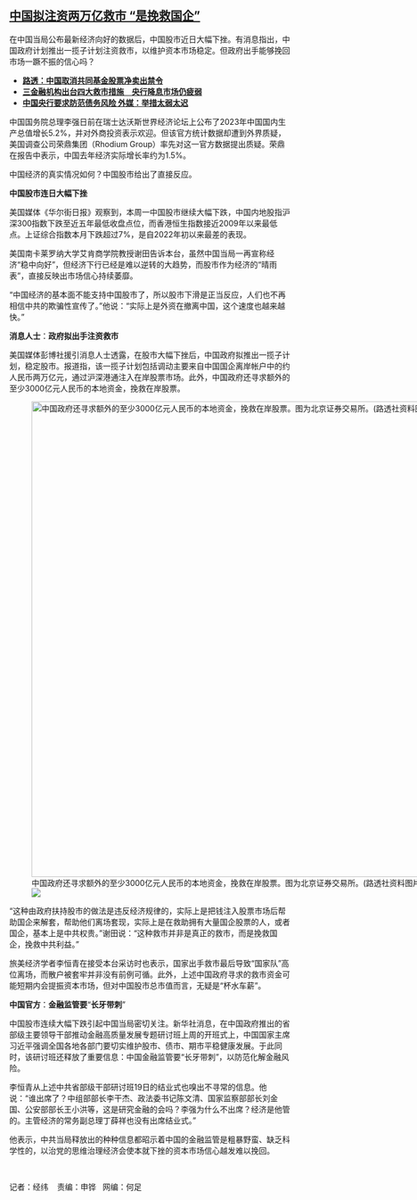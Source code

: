 <!--1706036580000-->
[中国拟注资两万亿救市    “是挽救国企”](https://www.rfa.org/mandarin/yataibaodao/jingmao/jw-01232024092201.html)
------

<p>在中国当局公布最新经济向好的数据后，中国股市近日大幅下挫。有消息指出，中国政府计划推出一揽子计划注资救市，以维护资本市场稳定。但政府出手能够挽回市场一蹶不振的信心吗？</p><ul><li><strong><a href="https://www.rfa.org/mandarin/Xinwen/4-01082024112645.html">路透：中国取消共同基金股票净卖出禁令</a></strong></li><li><strong><a class="state-published" href="https://www.rfa.org/mandarin/yataibaodao/jingmao/gt1-08212023044027.html">三金融机构出台四大救市措施　央行降息市场仍疲弱</a></strong></li><li><strong><a class="state-published" href="https://www.rfa.org/mandarin/Xinwen/5-08202023153926.html">中国央行要求防范债务风险 外媒：举措太弱太迟</a></strong></li></ul><p>中国国务院总理李强日前在瑞士达沃斯世界经济论坛上公布了2023年中国国内生产总值增长5.2%，并对外商投资表示欢迎。但该官方统计数据却遭到外界质疑，美国调查公司荣鼎集团（Rhodium Group）率先对这一官方数据提出质疑。荣鼎在报告中表示，中国去年经济实际增长率约为1.5%。</p><p>中国经济的真实情况如何？中国股市给出了直接反应。</p><p><strong>中国股市连日大幅下挫</strong></p><p>美国媒体《华尔街日报》观察到，本周一中国股市继续大幅下跌，中国内地股指沪深300指数下跌至近五年最低收盘点位，而香港恒生指数接近2009年以来最低点。上证综合指数本月下跌超过7%，是自2022年初以来最差的表现。</p><p>美国南卡莱罗纳大学艾肯商学院教授谢田告诉本台，虽然中国当局一再宣称经济“稳中向好”，但经济下行已经是难以逆转的大趋势，而股市作为经济的“晴雨表”，直接反映出市场信心持续萎靡。</p><p>“中国经济的基本面不能支持中国股市了，所以股市下滑是正当反应，人们也不再相信中共的欺骗性宣传了。”他说：“实际上是外资在撤离中国，这个速度也越来越快。”</p><p><strong>消息人士</strong>：<strong>政府拟出手注资救市</strong></p><p>美国媒体彭博社援引消息人士透露，在股市大幅下挫后，中国政府拟推出一揽子计划，稳定股市。报道指，该一揽子计划包括调动主要来自中国国企离岸帐户中的约人民币两万亿元，通过沪深港通注入在岸股票市场。此外，中国政府还寻求额外的至少3000亿元人民币的本地资金，挽救在岸股票。</p><p><figure class="image-richtext image-inline captioned" style="width:1280px;"><img alt="中国政府还寻求额外的至少3000亿元人民币的本地资金，挽救在岸股票。图为北京证券交易所。(路透社资料图片)" height="853" src="https://www.rfa.org/mandarin/yataibaodao/jingmao/jw-01232024092201.html/69b550ec-2ba4-456a-9910-c216be1b0a6b.jpeg/@@images/716226e1-5dd4-4059-90dd-5b99f597236a.jpeg" title="69b550ec-2ba4-456a-9910-c216be1b0a6b.jpeg" width="1280"/><figcaption class="image-caption">中国政府还寻求额外的至少3000亿元人民币的本地资金，挽救在岸股票。图为北京证券交易所。(路透社资料图片)</figcaption><small></small><div id="zoomattribute"><a data-caption="中国政府还寻求额外的至少3000亿元人民币的本地资金，挽救在岸股票。图为北京证券交易所。(路透社资料图片)" data-fancybox="" href="https://www.rfa.org/mandarin/yataibaodao/jingmao/jw-01232024092201.html/69b550ec-2ba4-456a-9910-c216be1b0a6b.jpeg" id="single_image" title="中国政府还寻求额外的至少3000亿元人民币的本地资金，挽救在岸股票。图为北京证券交易所。(路透社资料图片)"><img src="/++plone++rfa-resources/img/icon-zoom.png"/></a></div></figure></p><p>“这种由政府扶持股市的做法是违反经济规律的，实际上是把钱注入股票市场后帮助国企来解套，帮助他们离场套现，实际上是在救助拥有大量国企股票的人，或者国企，基本上是中共权贵。”谢田说：“这种救市并非是真正的救市，而是挽救国企，挽救中共利益。”</p><p>旅美经济学者李恒青在接受本台采访时也表示，国家出手救市最后导致“国家队”高位离场，而散户被套牢并非没有前例可循。此外，上述中国政府寻求的救市资金可能短期内会提振资本市场，但对中国股市总市值而言，无疑是“杯水车薪”。</p><p><strong>中国官方</strong>：<strong>金融监管要</strong>“<strong>长牙带刺</strong>”</p><p>中国股市连续大幅下跌引起中国当局密切关注。新华社消息，在中国政府推出的省部级主要领导干部推动金融高质量发展专题研讨班上周的开班式上，中国国家主席习近平强调全国各地各部门要切实维护股市、债市、期市平稳健康发展。于此同时，该研讨班还释放了重要信息：中国金融监管要“长牙带刺”，以防范化解金融风险。</p><p>李恒青从上述中共省部级干部研讨班19日的结业式也嗅出不寻常的信息。他说：“谁出席了？中组部部长李干杰、政法委书记陈文清、国家监察部部长刘金国、公安部部长王小洪等，这是研究金融的会吗？李强为什么不出席？经济是他管的。主管经济的常务副总理丁薛祥也没有出席结业式。”</p><p>他表示，中共当局释放出的种种信息都昭示着中国的金融监管是粗暴野蛮、缺乏科学性的，以治党的思维治理经济会使本就下挫的资本市场信心越发难以挽回。</p><p> </p><p>记者：经纬    责编：申铧   网编：何足</p><p> </p><p><strong></strong></p>
